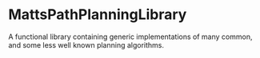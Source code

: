 # MattsPathPlanningLibrary
A functional library containing generic implementations of many common, and some less well known planning algorithms.
